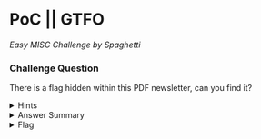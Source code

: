 # PoC || GTFO

<i>Easy MISC Challenge by Spaghetti</i>
		
### Challenge Question

There is a flag hidden within this PDF newsletter, can you find it?

<details> 
  <summary>Hints</summary>
  <ol>
   <li>Look into PDF objects and artifacts.</li>
  </ol>
</details>

<details> 
  <summary>Answer Summary</summary>
  &emsp;The flag is in the variable name for the email text field. There are lots of tools to get a data dump from the PDF, I used PDF toolkit.<br><br>
  &emsp;Run the command pdftk poc-or-gtfo.pdf dump_data_fields output data_fields
</details>

<details> 
  <summary>Flag</summary>
  &emsp;<b>clubeh{d4t4_f131d5_dump_g8fas6}</b>
</details>

